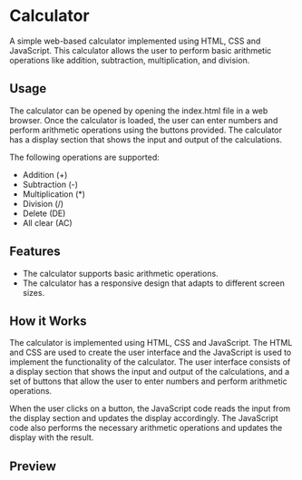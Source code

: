 # Calculator
A simple web-based calculator implemented using HTML, CSS and JavaScript. This calculator allows the user to perform basic arithmetic operations like addition, subtraction, multiplication, and division.

## Usage
The calculator can be opened by opening the index.html file in a web browser. Once the calculator is loaded, the user can enter numbers and perform arithmetic operations using the buttons provided. The calculator has a display section that shows the input and output of the calculations.

The following operations are supported:

* Addition (+)
* Subtraction (-)
* Multiplication (*)
* Division (/)
* Delete (DE)
* All clear (AC)


## Features
* The calculator supports basic arithmetic operations.
* The calculator has a responsive design that adapts to different screen sizes.

## How it Works
The calculator is implemented using HTML, CSS and JavaScript. The HTML and CSS are used to create the user interface and the JavaScript is used to implement the functionality of the calculator. The user interface consists of a display section that shows the input and output of the calculations, and a set of buttons that allow the user to enter numbers and perform arithmetic operations.

When the user clicks on a button, the JavaScript code reads the input from the display section and updates the display accordingly. The JavaScript code also performs the necessary arithmetic operations and updates the display with the result.

## Preview
